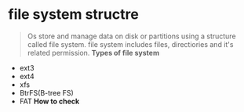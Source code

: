 # file system structre
> Os store and manage data on disk or partitions using a structure called file system.
> file system includes files, directiories and it's related permission.
**Types of file system**
* ext3
* ext4
* xfs
* BtrFS(B-tree FS)
* FAT
**How to check**
